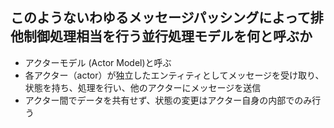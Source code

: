 ## このようないわゆるメッセージパッシングによって排他制御処理相当を行う並行処理モデルを何と呼ぶか

- アクターモデル (Actor Model)と呼ぶ
- 各アクター（actor）が独立したエンティティとしてメッセージを受け取り、状態を持ち、処理を行い、他のアクターにメッセージを送信
- アクター間でデータを共有せず、状態の変更はアクター自身の内部でのみ行う
